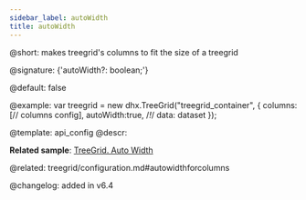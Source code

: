 ```yaml
---
sidebar_label: autoWidth
title: autoWidth
---          
```


@short: makes treegrid's columns to fit the size of a treegrid

@signature: {'autoWidth?: boolean;'}

@default: false

@example: 
var treegrid = new dhx.TreeGrid("treegrid_container", {
    columns: [// columns config],
    autoWidth:true, /*!*/
    data: dataset
});

@template:	api_config
@descr: 

**Related sample**: [TreeGrid. Auto Width](https://snippet.dhtmlx.com/irybslog)

@related: treegrid/configuration.md#autowidthforcolumns

@changelog: added in v6.4
